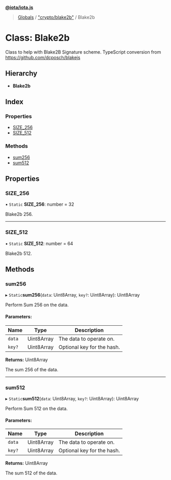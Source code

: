 **[@iota/iota.js](../README.md)**

> [Globals](../README.md) / ["crypto/blake2b"](../modules/_crypto_blake2b_.md) / Blake2b

# Class: Blake2b

Class to help with Blake2B Signature scheme.
TypeScript conversion from https://github.com/dcposch/blakejs

## Hierarchy

* **Blake2b**

## Index

### Properties

* [SIZE\_256](_crypto_blake2b_.blake2b.md#size_256)
* [SIZE\_512](_crypto_blake2b_.blake2b.md#size_512)

### Methods

* [sum256](_crypto_blake2b_.blake2b.md#sum256)
* [sum512](_crypto_blake2b_.blake2b.md#sum512)

## Properties

### SIZE\_256

▪ `Static` **SIZE\_256**: number = 32

Blake2b 256.

___

### SIZE\_512

▪ `Static` **SIZE\_512**: number = 64

Blake2b 512.

## Methods

### sum256

▸ `Static`**sum256**(`data`: Uint8Array, `key?`: Uint8Array): Uint8Array

Perform Sum 256 on the data.

#### Parameters:

Name | Type | Description |
------ | ------ | ------ |
`data` | Uint8Array | The data to operate on. |
`key?` | Uint8Array | Optional key for the hash. |

**Returns:** Uint8Array

The sum 256 of the data.

___

### sum512

▸ `Static`**sum512**(`data`: Uint8Array, `key?`: Uint8Array): Uint8Array

Perform Sum 512 on the data.

#### Parameters:

Name | Type | Description |
------ | ------ | ------ |
`data` | Uint8Array | The data to operate on. |
`key?` | Uint8Array | Optional key for the hash. |

**Returns:** Uint8Array

The sum 512 of the data.
